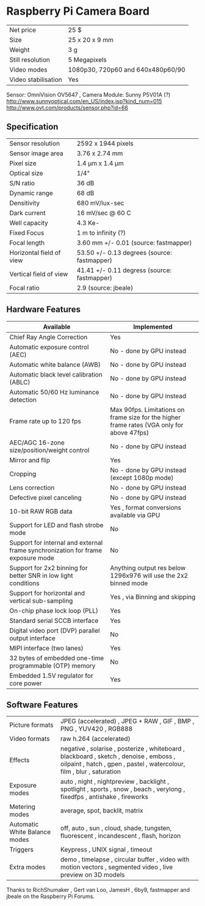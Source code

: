 # ﻿Raspberry Pi Camera Board

| | |
| --- | --- |
| Net price | 25 $ |
| Size | 25 x 20 x 9 mm |
| Weight | 3 g |
| Still resolution | 5 Megapixels |
| Video modes | 1080p30, 720p60 and 640x480p60/90 |
| Video stabilisation | Yes |

Sensor: OmniVision OV5647  , Camera Module:  Sunny P5V01A (?)
http://www.sunnyoptical.com/en_US/index.jsp?kind_num=015
http://www.ovt.com/products/sensor.php?id=66

## Specification

| | |
| --- | --- |
| Sensor resolution | 2592 x 1944 pixels |
| Sensor image area | 3.76 x 2.74 mm |
| Pixel size | 1.4 µm x 1.4 µm |
| Optical size	| 1/4" |
| S/N ratio | 36 dB |
| Dynamic range | 68 dB |
| Densitivity | 680 mV/lux-sec |
| Dark current | 16 mV/sec @ 60 C |
| Well capacity | 4.3 Ke- |
| Fixed Focus | 1 m to infinity (?) |
| Focal length | 3.60 mm +/- 0.01 (source: fastmapper) |
| Horizontal field of view | 53.50  +/- 0.13 degrees (source: fastmapper) |
| Vertical field of view | 41.41 +/- 0.11 degress (source: fastmapper) |
| Focal ratio | 2.9 (source: jbeale)|


## Hardware Features

| Available | Implemented |
| --- | --- |
| Chief Ray Angle Correction | Yes |
| Automatic exposure control (AEC) | No - done by GPU instead |
| Automatic white balance (AWB) | No - done by GPU instead |
| Automatic black level calibration (ABLC) | No - done by GPU instead |
| Automatic 50/60 Hz luminance detection | No - done by GPU instead |
| Frame rate up to 120 fps | Max 90fps. Limitations on frame size for the higher frame rates (VGA only for above 47fps) |
| AEC/AGC 16-zone size/position/weight control | No - done by GPU instead |
| Mirror and flip | Yes |
| Cropping | No - done by GPU instead (except 1080p mode) |
| Lens correction | No - done by GPU instead |
| Defective pixel canceling | No - done by GPU instead |
| 10-bit RAW RGB data | Yes , format conversions available via GPU |
| Support for LED and flash strobe mode | No |
| Support for internal and external frame synchronization for frame exposure mode | No |
| Support for 2x2 binning for better SNR in low light conditions | Anything output res below 1296x976 will use the 2x2 binned mode |
| Support for horizontal and vertical sub-sampling | Yes , via Binning and skipping |
| On-chip phase lock loop (PLL) | Yes |
| Standard serial SCCB interface | Yes |
| Digital video port (DVP) parallel output interface | No |
| MIPI interface (two lanes) | Yes |
| 32 bytes of embedded one-time programmable (OTP) memory | No |
| Embedded 1.5V regulator for core power | Yes |

## Software Features

| | |
| --- | --- |
| Picture formats | JPEG (accelerated) , JPEG + RAW , GIF , BMP , PNG , YUV420 , RGB888 |
| Video formats | raw h.264 (accelerated) |
| Effects | negative , solarise , posterize , whiteboard , blackboard , sketch , denoise , emboss , oilpaint , hatch , gpen , pastel , watercolour,  film , blur , saturation |
| Exposure modes |auto  , night , nightpreview , backlight , spotlight , sports , snow , beach , verylong  , fixedfps , antishake , fireworks |
| Metering modes | average, spot, backlit, matrix |
| Automatic White Balance modes | off, auto , sun , cloud, shade, tungsten, fluorescent , incandescent , flash, horizon |
| Triggers | Keypress , UNIX signal , timeout |
| Extra modes | demo , timelapse , circular buffer , video with motion vectors , segmented video , live preview on 3D models |

Thanks to RichShumaker , Gert van Loo,  JamesH , 6by9,  fastmapper and jbeale 
on the Raspberry Pi Forums.
